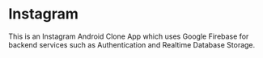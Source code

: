 # Instagram

This is an Instagram Android Clone App which uses Google Firebase for backend services such as Authentication and Realtime Database Storage.
